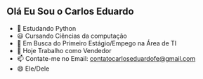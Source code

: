 ## Olá Eu Sou o Carlos Eduardo
- 🌱 Estudando Python
- 😃 Cursando Ciências da computação
- 🤔 Em Busca do Primeiro Estágio/Empego na Área de TI
- 🔭 Hoje Trabalho como Vendedor
- 📫 Contate-me no Email: contatocarloseduardofe@gmail.com
- 😄 Ele/Dele
